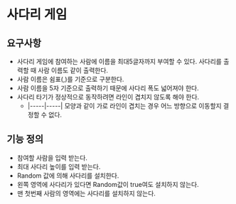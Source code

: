 # 사다리 게임

## 요구사항 
- 사다리 게임에 참여하는 사람에 이름을 최대5글자까지 부여할 수 있다. 사다리를 출력할 때 사람 이름도 같이 출력한다.
- 사람 이름은 쉼표(,)를 기준으로 구분한다.
- 사람 이름을 5자 기준으로 출력하기 때문에 사다리 폭도 넓어져야 한다.
- 사다리 타기가 정상적으로 동작하려면 라인이 겹치지 않도록 해야 한다.
    - |-----|-----| 모양과 같이 가로 라인이 겹치는 경우 어느 방향으로 이동할지 결정할 수 없다.

## 기능 정의
- 참여할 사람을 입력 받는다.
- 최대 사다리 높이를 입력 받는다.
- Random 값에 의해 사다리를 설치한다.
- 왼쪽 영역에 사다리가 있다면 Random값이 true여도 설치하지 않는다.
- 맨 첫번째 사람의 영역에는 사다리를 설치하지 않는다. 